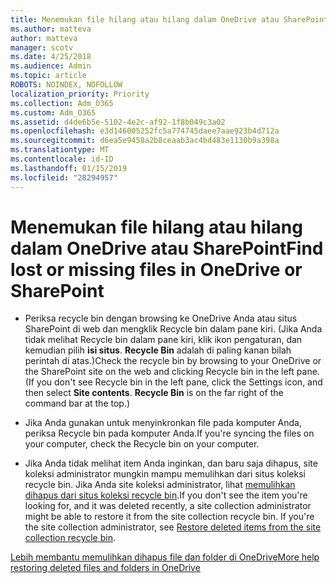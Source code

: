 ```yaml
---
title: Menemukan file hilang atau hilang dalam OneDrive atau SharePoint
ms.author: matteva
author: matteva
manager: scotv
ms.date: 4/25/2018
ms.audience: Admin
ms.topic: article
ROBOTS: NOINDEX, NOFOLLOW
localization_priority: Priority
ms.collection: Adm_O365
ms.custom: Adm_O365
ms.assetid: d4de6b5e-5102-4e2c-af92-1f8b049c3a02
ms.openlocfilehash: e3d146005252fc5a774745daee7aae923b4d712a
ms.sourcegitcommit: d6ea5e9458a2b8ceaab3ac4bd483e1130b9a398a
ms.translationtype: MT
ms.contentlocale: id-ID
ms.lasthandoff: 01/15/2019
ms.locfileid: "28294957"
---
```

# <a name="find-lost-or-missing-files-in-onedrive-or-sharepoint"></a><span data-ttu-id="57fd1-102">Menemukan file hilang atau hilang dalam OneDrive atau SharePoint</span><span class="sxs-lookup"><span data-stu-id="57fd1-102">Find lost or missing files in OneDrive or SharePoint</span></span>

- <span data-ttu-id="57fd1-p101">Periksa recycle bin dengan browsing ke OneDrive Anda atau situs SharePoint di web dan mengklik Recycle bin dalam pane kiri. (Jika Anda tidak melihat Recycle bin dalam pane kiri, klik ikon pengaturan, dan kemudian pilih **isi situs**. **Recycle Bin** adalah di paling kanan bilah perintah di atas.)</span><span class="sxs-lookup"><span data-stu-id="57fd1-p101">Check the recycle bin by browsing to your OneDrive or the SharePoint site on the web and clicking Recycle bin in the left pane. (If you don't see Recycle bin in the left pane, click the Settings icon, and then select **Site contents**. **Recycle Bin** is on the far right of the command bar at the top.)</span></span> 
    
- <span data-ttu-id="57fd1-106">Jika Anda gunakan untuk menyinkronkan file pada komputer Anda, periksa Recycle bin pada komputer Anda.</span><span class="sxs-lookup"><span data-stu-id="57fd1-106">If you're syncing the files on your computer, check the Recycle bin on your computer.</span></span> 
    
- <span data-ttu-id="57fd1-p102">Jika Anda tidak melihat item Anda inginkan, dan baru saja dihapus, site koleksi administrator mungkin mampu memulihkan dari situs koleksi recycle bin. Jika Anda site koleksi administrator, lihat [memulihkan dihapus dari situs koleksi recycle bin](https://go.microsoft.com/fwlink/?linkid=866439).</span><span class="sxs-lookup"><span data-stu-id="57fd1-p102">If you don't see the item you're looking for, and it was deleted recently, a site collection administrator might be able to restore it from the site collection recycle bin. If you're the site collection administrator, see [Restore deleted items from the site collection recycle bin](https://go.microsoft.com/fwlink/?linkid=866439).</span></span>
    
[<span data-ttu-id="57fd1-109">Lebih membantu memulihkan dihapus file dan folder di OneDrive</span><span class="sxs-lookup"><span data-stu-id="57fd1-109">More help restoring deleted files and folders in OneDrive</span></span>](https://go.microsoft.com/fwlink/?linkid=872872)
  

